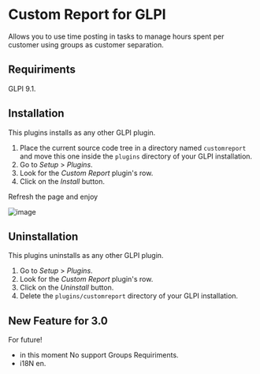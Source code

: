 # Custom Report for GLPI 
Allows you to use time posting in tasks to manage hours spent per customer using groups as customer separation.

Requiriments
------------
GLPI 9.1.

Installation
------------

This plugins installs as any other GLPI plugin.

1. Place the current source code tree in a directory named `customreport` and move this
   one inside the `plugins` directory of your GLPI installation.
2. Go to *Setup* > *Plugins*.
3. Look for the *Custom Report* plugin's row.
4. Click on the *Install* button.

Refresh the page and enjoy 

![image](https://github.com/ambientelivre/custom_report/assets/97977665/3ae71aeb-5b47-4399-8823-88ffee105de8)


Uninstallation
--------------

This plugins uninstalls as any other GLPI plugin.

1. Go to *Setup* > *Plugins*.
2. Look for the *Custom Report* plugin's row.
3. Click on the *Uninstall* button.
4. Delete the `plugins/customreport` directory of your GLPI installation.

New Feature for 3.0 
--------------
For future!
* in this moment No support Groups Requiriments.
* i18N en.

